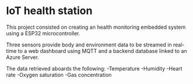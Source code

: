 # IoT health station

This project consisted on creating an health monitoring embedded system using a ESP32 microcontroller.

Three sensors provide body and environment data to be streamed in real-time to a web dashboard using MQTT and a backend database linked to an Azure Server.

The data retrieved aboards the following:
-Temperature
-Humidity
-Heart rate
-Oxygen saturation
-Gas concentration
